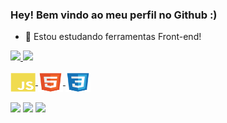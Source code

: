 ### Hey! Bem vindo ao meu perfil no Github :) 
- 🌱 Estou estudando ferramentas Front-end! 

<div>
  <a href="https://github.com/JoaoVitorneo">
  <img height="180em" src="https://github-readme-stats.vercel.app/api?username=joaovitorneo&show_icons=true&theme=dark_all_commits=true&count_private=true"/>
  <img height="180em" src="https://github-readme-stats.vercel.app/api/top-langs/?username=joaovitorneo&layout=compact&langs_count=7&theme=dark"/>
</div>

<div style="display: inline_block"><br>
  <img align="center" alt="Vitor-Js" height="30" width="40" src="https://raw.githubusercontent.com/devicons/devicon/master/icons/javascript/javascript-plain.svg">
  <img align="center" alt="Vitor-HTML" height="30" width="40" src="https://raw.githubusercontent.com/devicons/devicon/master/icons/html5/html5-original.svg">
  <img align="center" alt="Vitor-CSS" height="30" width="40" src="https://raw.githubusercontent.com/devicons/devicon/master/icons/css3/css3-original.svg">
 </div>
 
 <br>
 
<div>
  <a href = "mailto:joaovitorsneo@gmail.com"><img src="https://img.shields.io/badge/-Gmail-%23333?style=for-the-badge&logo=gmail&logoColor=white" target="_blank"></a>
  <a href="https://www.linkedin.com/in/jo%C3%A3o-vitor-85098a253/" target="_blank"><img src="https://img.shields.io/badge/-LinkedIn-%230077B5?style=for-the-badge&logo=linkedin&logoColor=white" target="_blank"></a> 
  <a href="https://t.me/JoaoVitorsn"><img src="https://img.shields.io/badge/Telegram-2CA5E0?style=for-the-badge&logo=telegram&logoColor=white"></a<>
</div>
  
